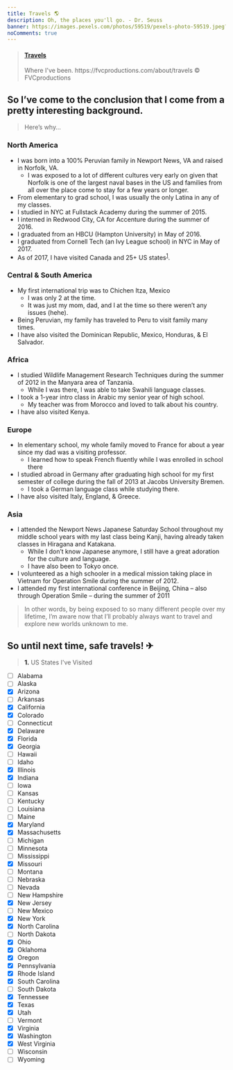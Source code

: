 ```yaml
---
title: Travels 🌎️
description: Oh, the places you'll go. - Dr. Seuss
banner: https://images.pexels.com/photos/59519/pexels-photo-59519.jpeg?w=1260&h=750&dpr=2&auto=compress&cs=tinysrgb
noComments: true
---
```


<blockquote class="embedly-card"><h4><a href="https://www.google.com/maps/d/u/0/embed?mid=11xSbsfkr_6UXjic4znLDZSObW_M">Travels</a></h4><p>Where I've been. https://fvcproductions.com/about/travels © FVCproductions</p></blockquote>
<script async src="//cdn.embedly.com/widgets/platform.js" charset="UTF-8"></script>

## So I’ve come to the conclusion that I come from a pretty interesting background.

> Here’s why…

### North America

* I was born into a 100% Peruvian family in Newport News, VA and raised in Norfolk, VA.
  * I was exposed to a lot of different cultures very early on given that Norfolk is one of the largest naval bases in the US and families from all over the place come to stay for a few years or longer.
* From elementary to grad school, I was usually the only Latina in any of my classes.
* I studied in NYC at Fullstack Academy during the summer of 2015.
* I interned in Redwood City, CA for Accenture during the summer of 2016.
* I graduated from an HBCU (Hampton University) in May of 2016.
* I graduated from Cornell Tech (an Ivy League school) in NYC in May of 2017.
* As of 2017, I have visited Canada and 25+ US states<sup>[1](#footnote1)</sup>.

### Central & South America

* My first international trip was to Chichen Itza, Mexico
  * I was only 2 at the time.
  * It was just my mom, dad, and I at the time so there weren’t any issues (hehe).
* Being Peruvian, my family has traveled to Peru to visit family many times.
* I have also visited the Dominican Republic, Mexico, Honduras, & El Salvador.

### Africa

* I studied Wildlife Management Research Techniques during the summer of 2012 in the Manyara area of Tanzania.
  * While I was there, I was able to take Swahili language classes.
* I took a 1-year intro class in Arabic my senior year of high school.
  * My teacher was from Morocco and loved to talk about his country.
* I have also visited Kenya.

### Europe

* In elementary school, my whole family moved to France for about a year since my dad was a visiting professor.
  * I learned how to speak French fluently while I was enrolled in school there
* I studied abroad in Germany after graduating high school for my first semester of college during the fall of 2013 at Jacobs University Bremen.
  * I took a German language class while studying there.
* I have also visited Italy, England, & Greece.

### Asia

* I attended the Newport News Japanese Saturday School throughout my middle school years with my last class being Kanji, having already taken classes in Hiragana and Katakana.
  * While I don’t know Japanese anymore, I still have a great adoration for the culture and language.
  * I have also been to Tokyo once.
* I volunteered as a high schooler in a medical mission taking place in Vietnam for Operation Smile during the summer of 2012.
* I attended my first international conference in Beijing, China – also through Operation Smile – during the summer of 2011

> In other words, by being exposed to so many different people over my lifetime, I’m aware now that I’ll probably always want to travel and explore new worlds unknown to me.

## So until next time, safe travels! ✈

> <a name="footnote1"><b>1.</b></a> US States I've Visited

* [ ] Alabama
* [ ] Alaska
* [x] Arizona
* [ ] Arkansas
* [x] California
* [x] Colorado
* [ ] Connecticut
* [x] Delaware
* [x] Florida
* [x] Georgia
* [ ] Hawaii
* [ ] Idaho
* [x] Illinois
* [x] Indiana
* [ ] Iowa
* [ ] Kansas
* [ ] Kentucky
* [ ] Louisiana
* [ ] Maine
* [x] Maryland
* [x] Massachusetts
* [ ] Michigan
* [ ] Minnesota
* [ ] Mississippi
* [x] Missouri
* [ ] Montana
* [ ] Nebraska
* [ ] Nevada
* [ ] New Hampshire
* [x] New Jersey
* [ ] New Mexico
* [x] New York
* [x] North Carolina
* [ ] North Dakota
* [x] Ohio
* [x] Oklahoma
* [x] Oregon
* [x] Pennsylvania
* [x] Rhode Island
* [x] South Carolina
* [ ] South Dakota
* [x] Tennessee
* [x] Texas
* [x] Utah
* [ ] Vermont
* [x] Virginia
* [x] Washington
* [x] West Virginia
* [ ] Wisconsin
* [ ] Wyoming
